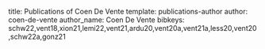 title: Publications of Coen De Vente
template: publications-author
author: coen-de-vente
author_name: Coen De Vente
bibkeys: schw22,vent18,xion21,lemi22,vent21,ardu20,vent20a,vent21a,less20,vent20,schw22a,gonz21